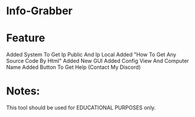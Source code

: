 # Info-Grabber
# Feature

Added System To Get Ip Public And Ip Local
Added "How To Get Any Source Code By Html"
Added New GUI
Added Config View And Computer Name
Added Button To Get Help (Contact My Discord)

# Notes:

This tool should be used for EDUCATIONAL PURPOSES only.
